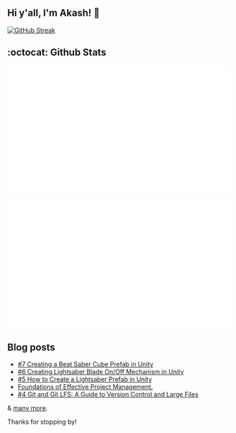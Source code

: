 ## Hi y'all, I'm Akash! 👋

[![GitHub Streak](https://streak-stats.demolab.com?user=Akash3121&theme=github-dark-blue&date_format=M%20j%5B%2C%20Y%5D)](https://git.io/streak-stats)


## :octocat: Github Stats 

![](https://github.com/Akash3121/github-stats/blob/master/generated/overview.svg)
![](https://github.com/Akash3121/github-stats/blob/master/generated/languages.svg)

## Blog posts
<!-- BLOG-POST-LIST:START -->
- [#7 Creating a Beat Saber Cube Prefab in Unity](https://akashrj.hashnode.dev/7-creating-a-beat-saber-cube-prefab-in-unity)
- [#6 Creating Lightsaber Blade On/Off Mechanism in Unity](https://akashrj.hashnode.dev/6-creating-lightsaber-blade-onoff-mechanism-in-unity)
- [#5 How to Create a Lightsaber Prefab in Unity](https://akashrj.hashnode.dev/5-how-to-create-a-lightsaber-prefab-in-unity)
- [Foundations of Effective Project Management.](https://akashrj.hashnode.dev/foundations-of-effective-project-management)
- [#4 Git and Git LFS: A Guide to Version Control and Large Files](https://akashrj.hashnode.dev/4-git-and-git-lfs-a-guide-to-version-control-and-large-files)
<!-- BLOG-POST-LIST:END -->
& [many more](https://akashrj.hashnode.dev/).

Thanks for stopping by!